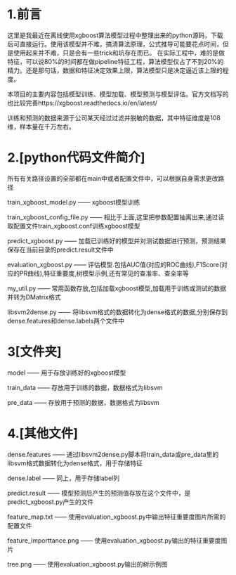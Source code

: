 1.前言
=============

这里是我最近在离线使用xgboost算法模型过程中整理出来的python源码，下载后可直接运行。使用该模型并不难，搞清算法原理，公式推导可能要花点时间，但是使用起来并不难，只是会有一些trick和坑存在而已。 在实际工程中，难的是做特征，可以说80%的时间都在做pipeline特征工程，算法模型仅占了不到20%的精力。还是那句话，数据和特征决定效果上限，算法模型只是决定逼近该上限的程度。

本项目的主要内容包括模型训练、模型加载、模型预测与模型评估。官方文档写的也比较完善https://xgboost.readthedocs.io/en/latest/ 

训练和预测的数据来源于公司某天经过过滤并脱敏的数据，其中特征维度是108维，样本量在千万左右。


2.[python代码文件简介]
=============

所有有关路径设置的全部都在main中或者配置文件中，可以根据自身需求更改路径

train_xgboost_model.py —— xgboost模型训练

train_xgboost_config_file.py —— 相比于上面,这里把参数配置抽离出来,通过读取配置文件train_xgboost.conf训练xgboost模型

predict_xgboost.py —— 加载已训练好的模型并对测试数据进行预测，预测结果保存在当前目录的predict.result文件中

evaluation_xgboost.py —— 评估模型.包括AUC值(对应的ROC曲线),F1Score(对应的PR曲线),特征重要度,树模型示例,还有常见的查准率、查全率等

my_util.py —— 常用函数存放,包括加载xgboost模型,加载用于训练或测试的数据并转为DMatrix格式

libsvm2dense.py —— 将libsvm格式的数据转化为dense格式的数据,分别保存到dense.features和dense.labels两个文件中


3[文件夹]
==============

model —— 用于存放训练好的xgboost模型

train_data —— 存放用于训练的数据，数据格式为libsvm

pre_data —— 存放用于预测的数据，数据格式为libsvm


4.[其他文件]
===============

dense.features —— 通过libsvm2dense.py脚本将train_data或pre_data里的libsvm格式数据转化为dense格式，用于存储特征

dense.label ——  同上，用于存储label列

predict.result —— 模型预测后产生的预测值存放在这个文件中，是predict_xgboost.py产生的文件

feature_map.txt —— 使用evaluation_xgboost.py中输出特征重要度图片所需的配置文件

feature_importtance.png —— 使用evaluation_xgboost.py输出的特征重要度图片

tree.png —— 使用evaluation_xgboost.py输出的树示例图

